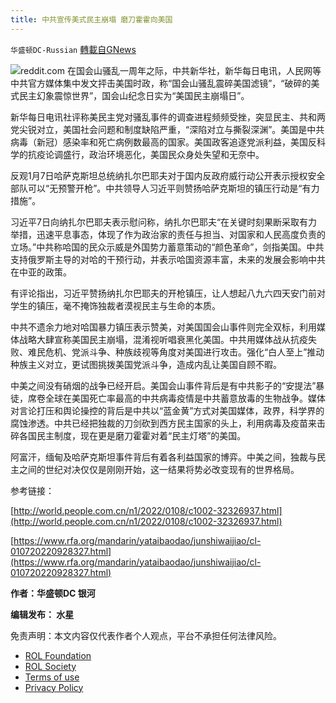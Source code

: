 ```yaml
---
title: 中共宣传美式民主崩塌 磨刀霍霍向美国
---
```

`华盛顿DC-Russian` [轉載自GNews](https://gnews.org/zh-hans/1844430/)

![](https://assets.gnews.org/wp-content/uploads/2022/01/a-18.jpg)reddit.com
在国会山骚乱一周年之际，中共新华社，新华每日电讯，人民网等中共官方媒体集中发文抨击美国时政，称“国会山骚乱震碎美国滤镜”，“破碎的美式民主幻象震惊世界”，国会山纪念日实为“美国民主崩塌日”。

新华每日电讯社评称美民主党对骚乱事件的调查进程频频受挫，突显民主、共和两党尖锐对立，美国社会问题和制度缺陷严重，“深陷对立与撕裂深渊”。美国是中共病毒（新冠）感染率和死亡病例数最高的国家。美国政客追逐党派利益，美国反科学的抗疫论调盛行，政治环境恶化，美国民众身处失望和无奈中。

反观1月7日哈萨克斯坦总统纳扎尔巴耶夫对于国内反政府威行动公开表示授权安全部队可以“无预警开枪”。中共领导人习近平则赞扬哈萨克斯坦的镇压行动是“有力措施”。

习近平7日向纳扎尔巴耶夫表示慰问称，纳扎尔巴耶夫“在关键时刻果断采取有力举措，迅速平息事态，体现了作为政治家的责任与担当、对国家和人民高度负责的立场。”中共称哈国的民众示威是外国势力蓄意策动的“颜色革命”，剑指美国。中共支持俄罗斯主导的对哈的干预行动，并表示哈国资源丰富，未来的发展会影响中共在中亚的政策。

有评论指出，习近平赞扬纳扎尔巴耶夫的开枪镇压，让人想起八九六四天安门前对学生的镇压，毫不掩饰独裁者漠视民主与生命的本质。

中共不遗余力地对哈国暴力镇压表示赞美，对美国国会山事件则完全双标，利用媒体战略大肆宣称美国民主崩塌，混淆视听唱衰黑化美国。中共用媒体战从抗疫失败、难民危机、党派斗争、种族歧视等角度对美国进行攻击。强化“白人至上”推动种族主义对立，更试图挑拨美国党派斗争，造成内乱让美国自顾不暇。

中美之间没有硝烟的战争已经开启。美国会山事件背后是有中共影子的“安提法”暴徒，席卷全球在美国死亡率最高的中共病毒疫情是中共蓄意放毒的生物战争。媒体对言论打压和舆论操控的背后是中共以“蓝金黄”方式对美国媒体，政界，科学界的腐蚀渗透。中共已经把独裁的刀剑砍到西方民主国家的头上，利用病毒及疫苗来击碎各国民主制度，现在更是磨刀霍霍对着“民主灯塔”的美国。

阿富汗，缅甸及哈萨克斯坦事件背后有着各利益国家的博弈。中美之间，独裁与民主之间的世纪对决仅仅是刚刚开始，这一结果将势必改变现有的世界格局。

参考链接：

[http://world.people.com.cn/n1/2022/0108/c1002-32326937.html](http://world.people.com.cn/n1/2022/0108/c1002-32326937.html)

[https://www.rfa.org/mandarin/yataibaodao/junshiwaijiao/cl-010720220928327.html](https://www.rfa.org/mandarin/yataibaodao/junshiwaijiao/cl-010720220928327.html)

**作者：华盛顿DC 银河**

**编辑发布： 水星**

 

免责声明：本文内容仅代表作者个人观点，平台不承担任何法律风险。

- [ROL Foundation](https://rolfoundation.org/)
- [ROL Society](https://rolsociety.org/)
- [Terms of use](https://gnews.org/terms-of-use-3/)
- [Privacy Policy](https://gnews.org/privacy-policy/)

